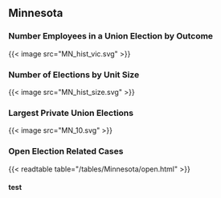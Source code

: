 ##  Minnesota

### Number Employees in a Union Election by Outcome
{{< image src="MN_hist_vic.svg" >}}

### Number of Elections by Unit Size
{{< image src="MN_hist_size.svg" >}}

### Largest Private Union Elections
{{< image src="MN_10.svg" >}}

### Open Election Related Cases
{{< readtable table="/tables/Minnesota/open.html" >}}

#### test
